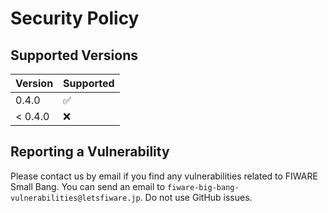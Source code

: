 # Security Policy

## Supported Versions

| Version  | Supported          |
| -------- | ------------------ |
| 0.4.0    | :white_check_mark: |
| < 0.4.0  | :x:                |

## Reporting a Vulnerability

Please contact us by email if you find any vulnerabilities related to FIWARE Small Bang.
You can send an email to `fiware-big-bang-vulnerabilities@letsfiware.jp`. Do not use GitHub issues.
